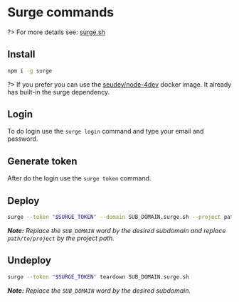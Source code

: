 # Surge commands

?> For more details see: [surge.sh](https://surge.sh)

## Install

```sh
npm i -g surge
```
?> If you prefer you can use the [seudev/node-4dev](https://hub.docker.com/r/seudev/node-4dev) docker image. It already has built-in the surge dependency.

## Login

To do login use the `surge login` command and type your email and password.

## Generate token

After do the login use the `surge token` command.

## Deploy

```sh
surge --token "$SURGE_TOKEN" --domain SUB_DOMAIN.surge.sh --project path/to/project
```

***Note:*** *Replace the `SUB_DOMAIN` word by the desired subdomain and replace `path/to/project` by the project path.*

## Undeploy

```sh
surge --token "$SURGE_TOKEN" teardown SUB_DOMAIN.surge.sh
```

***Note:*** *Replace the `SUB_DOMAIN` word by the desired subdomain.*
